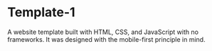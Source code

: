 # Template-1
A website template built with HTML, CSS, and JavaScript with no frameworks. It was designed with the mobile-first principle in mind.
